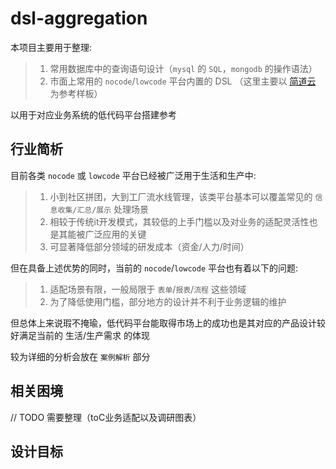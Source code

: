 # dsl-aggregation

本项目主要用于整理:  
> 1. 常用数据库中的查询语句设计（`mysql` 的 `SQL`，`mongodb` 的操作语法）  
> 2. 市面上常用的 `nocode`/`lowcode` 平台内置的 DSL （这里主要以 [简道云](https://www.jiandaoyun.com/) 为参考样板）  

以用于对应业务系统的低代码平台搭建参考

## 行业简析
目前各类 `nocode` 或 `lowcode` 平台已经被广泛用于生活和生产中:  
> 1. 小到社区拼团，大到工厂流水线管理，该类平台基本可以覆盖常见的 `信息收集/汇总/展示` 处理场景  
> 1. 相较于传统it开发模式，其较低的上手门槛以及对业务的适配灵活性也是其能被广泛应用的关键  
> 1. 可显著降低部分领域的研发成本（资金/人力/时间）

但在具备上述优势的同时，当前的 `nocode`/`lowcode` 平台也有着以下的问题:
> 1. 适配场景有限，一般局限于 `表单`/`报表`/`流程` 这些领域  
> 1. 为了降低使用门槛，部分地方的设计并不利于业务逻辑的维护  

但总体上来说瑕不掩瑜，低代码平台能取得市场上的成功也是其对应的产品设计较好满足当前的 生活/生产需求 的体现  

较为详细的分析会放在 `案例解析` 部分

## 相关困境
// TODO 需要整理（toC业务适配以及调研图表）

## 设计目标

